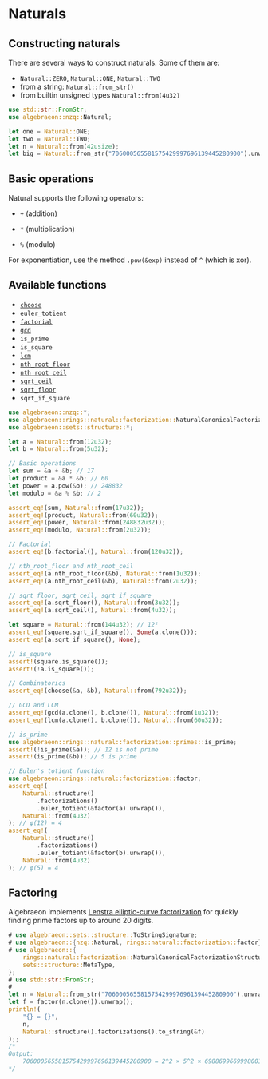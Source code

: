 # Naturals

## Constructing naturals

There are several ways to construct naturals. Some of them are:

- `Natural::ZERO`, `Natural::ONE`, `Natural::TWO`
- from a string: `Natural::from_str()`
- from builtin unsigned types `Natural::from(4u32)`

```rust
use std::str::FromStr;
use algebraeon::nzq::Natural;

let one = Natural::ONE;
let two = Natural::TWO;
let n = Natural::from(42usize);
let big = Natural::from_str("706000565581575429997696139445280900").unwrap();
```

## Basic operations

Natural supports the following operators:

- `+` (addition)

- `*` (multiplication)

- `%` (modulo)

For exponentiation, use the method `.pow(&exp)` instead of `^` (which is xor).

## Available functions

- [`choose`](https://docs.rs/algebraeon-nzq/latest/algebraeon_nzq/fn.choose.html)
- `euler_totient`
- [`factorial`](https://docs.rs/algebraeon-nzq/latest/algebraeon_nzq/struct.Natural.html#method.factorial)
- [`gcd`](https://docs.rs/algebraeon-nzq/latest/algebraeon_nzq/fn.gcd.html)
- `is_prime`
- `is_square`
- [`lcm`](https://docs.rs/algebraeon-nzq/latest/algebraeon_nzq/fn.lcm.html)
- [`nth_root_floor`](https://docs.rs/algebraeon-nzq/latest/algebraeon_nzq/struct.Natural.html#method.nth_root_floor)
- [`nth_root_ceil`](https://docs.rs/algebraeon-nzq/latest/algebraeon_nzq/struct.Natural.html#method.nth_root_ceil)
- [`sqrt_ceil`](https://docs.rs/algebraeon-nzq/latest/algebraeon_nzq/struct.Natural.html#method.sqrt_ceil)
- [`sqrt_floor`](https://docs.rs/algebraeon-nzq/latest/algebraeon_nzq/struct.Natural.html#method.sqrt_floor)
- `sqrt_if_square`

```rust
use algebraeon::nzq::*;
use algebraeon::rings::natural::factorization::NaturalCanonicalFactorizationStructure;
use algebraeon::sets::structure::*;

let a = Natural::from(12u32);
let b = Natural::from(5u32);

// Basic operations
let sum = &a + &b; // 17
let product = &a * &b; // 60
let power = a.pow(&b); // 248832
let modulo = &a % &b; // 2

assert_eq!(sum, Natural::from(17u32));
assert_eq!(product, Natural::from(60u32));
assert_eq!(power, Natural::from(248832u32));
assert_eq!(modulo, Natural::from(2u32));

// Factorial
assert_eq!(b.factorial(), Natural::from(120u32));

// nth_root_floor and nth_root_ceil
assert_eq!(a.nth_root_floor(&b), Natural::from(1u32));
assert_eq!(a.nth_root_ceil(&b), Natural::from(2u32));

// sqrt_floor, sqrt_ceil, sqrt_if_square
assert_eq!(a.sqrt_floor(), Natural::from(3u32));
assert_eq!(a.sqrt_ceil(), Natural::from(4u32));

let square = Natural::from(144u32); // 12²
assert_eq!(square.sqrt_if_square(), Some(a.clone()));
assert_eq!(a.sqrt_if_square(), None);

// is_square
assert!(square.is_square());
assert!(!a.is_square());

// Combinatorics
assert_eq!(choose(&a, &b), Natural::from(792u32));

// GCD and LCM
assert_eq!(gcd(a.clone(), b.clone()), Natural::from(1u32));
assert_eq!(lcm(a.clone(), b.clone()), Natural::from(60u32));

// is_prime
use algebraeon::rings::natural::factorization::primes::is_prime;
assert!(!is_prime(&a)); // 12 is not prime
assert!(is_prime(&b)); // 5 is prime

// Euler's totient function
use algebraeon::rings::natural::factorization::factor;
assert_eq!(
    Natural::structure()
        .factorizations()
        .euler_totient(&factor(a).unwrap()),
    Natural::from(4u32)
); // φ(12) = 4
assert_eq!(
    Natural::structure()
        .factorizations()
        .euler_totient(&factor(b).unwrap()),
    Natural::from(4u32)
); // φ(5) = 4
```

## Factoring

Algebraeon implements [Lenstra elliptic-curve factorization](https://en.wikipedia.org/wiki/Lenstra_elliptic-curve_factorization) for quickly finding prime factors up to around 20 digits.

```rust
# use algebraeon::sets::structure::ToStringSignature;
# use algebraeon::{nzq::Natural, rings::natural::factorization::factor};
# use algebraeon::{
    rings::natural::factorization::NaturalCanonicalFactorizationStructure,
    sets::structure::MetaType,
};
# use std::str::FromStr;
# 
let n = Natural::from_str("706000565581575429997696139445280900").unwrap();
let f = factor(n.clone()).unwrap();
println!(
    "{} = {}",
    n,
    Natural::structure().factorizations().to_string(&f)
);;
/*
Output:
    706000565581575429997696139445280900 = 2^2 × 5^2 × 6988699669998001 × 1010203040506070809
*/
```
